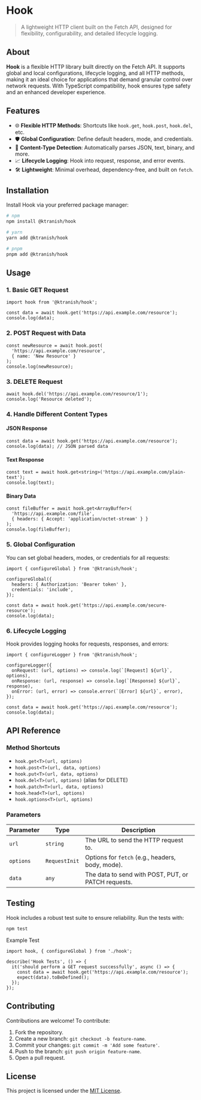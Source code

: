 # Hook

>A lightweight HTTP client built on the Fetch API, designed for flexibility, configurability, and detailed lifecycle logging.

## About

**Hook** is a flexible HTTP library built directly on the Fetch API. It supports global and local configurations, lifecycle logging, and all HTTP methods, making it an ideal choice for applications that demand granular control over network requests. With TypeScript compatibility, hook ensures type safety and an enhanced developer experience.

## Features

- 🌐 **Flexible HTTP Methods**: Shortcuts like `hook.get`, `hook.post`, `hook.del`, etc.
- 🛡️ **Global Configuration**: Define default headers, mode, and credentials.
- 🔄 **Content-Type Detection**: Automatically parses JSON, text, binary, and more.
- 📈 **Lifecycle Logging**: Hook into request, response, and error events.
- 🛠️ **Lightweight**: Minimal overhead, dependency-free, and built on `fetch`.

## Installation

Install Hook via your preferred package manager:

```bash
# npm
npm install @ktranish/hook

# yarn
yarn add @ktranish/hook

# pnpm
pnpm add @ktranish/hook
```

## Usage

### 1. Basic GET Request

```tsx
import hook from '@ktranish/hook';

const data = await hook.get('https://api.example.com/resource');
console.log(data);
```

### 2. POST Request with Data

```tsx
const newResource = await hook.post(
  'https://api.example.com/resource',
  { name: 'New Resource' }
);
console.log(newResource);
```

### 3. DELETE Request

```tsx
await hook.del('https://api.example.com/resource/1');
console.log('Resource deleted');
```

### 4. Handle Different Content Types

#### JSON Response

```tsx
const data = await hook.get('https://api.example.com/resource');
console.log(data); // JSON parsed data
```

#### Text Response

```tsx
const text = await hook.get<string>('https://api.example.com/plain-text');
console.log(text);
```

#### Binary Data

```tsx
const fileBuffer = await hook.get<ArrayBuffer>(
  'https://api.example.com/file',
  { headers: { Accept: 'application/octet-stream' } }
);
console.log(fileBuffer);
```

### 5. Global Configuration

You can set global headers, modes, or credentials for all requests:

```tsx
import { configureGlobal } from '@ktranish/hook';

configureGlobal({
  headers: { Authorization: 'Bearer token' },
  credentials: 'include',
});

const data = await hook.get('https://api.example.com/secure-resource');
console.log(data);
```

### 6. Lifecycle Logging

Hook provides logging hooks for requests, responses, and errors:

```tsx
import { configureLogger } from '@ktranish/hook';

configureLogger({
  onRequest: (url, options) => console.log(`[Request] ${url}`, options),
  onResponse: (url, response) => console.log(`[Response] ${url}`, response),
  onError: (url, error) => console.error(`[Error] ${url}`, error),
});

const data = await hook.get('https://api.example.com/resource');
console.log(data);
```

## API Reference

### Method Shortcuts

- `hook.get<T>(url, options)`
- `hook.post<T>(url, data, options)`
- `hook.put<T>(url, data, options)`
- `hook.del<T>(url, options)` (alias for DELETE)
- `hook.patch<T>(url, data, options)`
- `hook.head<T>(url, options)`
- `hook.options<T>(url, options)`

### Parameters

| Parameter | Type          | Description                                         |
| --------- | ------------- | --------------------------------------------------- |
| `url`     | `string`      | The URL to send the HTTP request to.                |
| `options` | `RequestInit` | Options for `fetch` (e.g., headers, body, mode).    |
| `data`    | `any`         | The data to send with POST, PUT, or PATCH requests. |

## Testing

Hook includes a robust test suite to ensure reliability. Run the tests with:

```bash
npm test
```

Example Test

```tsx
import hook, { configureGlobal } from './hook';

describe('Hook Tests', () => {
  it('should perform a GET request successfully', async () => {
    const data = await hook.get('https://api.example.com/resource');
    expect(data).toBeDefined();
  });
});
```

## Contributing

Contributions are welcome! To contribute:

1. Fork the repository.
2. Create a new branch: `git checkout -b feature-name`.
3. Commit your changes: `git commit -m 'Add some feature'`.
4. Push to the branch: `git push origin feature-name`.
5. Open a pull request.

## License

This project is licensed under the [MIT License](LICENSE).
